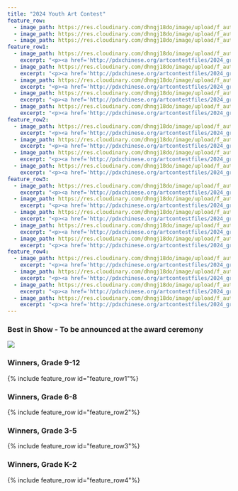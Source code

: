 ```yaml
---
title: "2024 Youth Art Contest"
feature_row:
  - image_path: https://res.cloudinary.com/dhngj18do/image/upload/f_auto,q_auto/v1/images/activities/for_u5k30hqifk64gjp1lszr
  - image_path: https://res.cloudinary.com/dhngj18do/image/upload/f_auto,q_auto/v1/images/activities/trnwr_moiscvamz47rxiy9pnb0
  - image_path: https://res.cloudinary.com/dhngj18do/image/upload/f_auto,q_auto/v1/images/logo/kgwxt2et00nbfs4b7syk
feature_row1:
  - image_path: https://res.cloudinary.com/dhngj18do/image/upload/f_auto,q_auto/v1/images/artcontest/2024_grp1_1st
    excerpt: "<p><a href='http://pdxchinese.org/artcontestfiles/2024_grp1_1st/'>1st Place - Tengxi Ma</a></p>"
  - image_path: https://res.cloudinary.com/dhngj18do/image/upload/f_auto,q_auto/v1/images/artcontest/2024_grp1_2nd_1
    excerpt: "<p><a href='http://pdxchinese.org/artcontestfiles/2024_grp1_2nd_1/'>2nd Place - Miranda Li</a></p>"
  - image_path: https://res.cloudinary.com/dhngj18do/image/upload/f_auto,q_auto/v1/images/artcontest/2024_grp1_2nd_2
    excerpt: "<p><a href='http://pdxchinese.org/artcontestfiles/2024_grp1_2nd_2/'>2nd Place - Jinyao Zhu</a></p>"
  - image_path: https://res.cloudinary.com/dhngj18do/image/upload/f_auto,q_auto/v1/images/artcontest/2024_grp1_3rd
    excerpt: "<p><a href='http://pdxchinese.org/artcontestfiles/2024_grp1_3rd/'>3rd Place - Jintong Fang</a></p>"
  - image_path: https://res.cloudinary.com/dhngj18do/image/upload/f_auto,q_auto/v1/images/artcontest/2024_grp1_hm
    excerpt: "<p><a href='http://pdxchinese.org/artcontestfiles/2024_grp1_hm/'>Honorable Mention - Shawn Chu</a></p>"
feature_row2:
  - image_path: https://res.cloudinary.com/dhngj18do/image/upload/f_auto,q_auto/v1/images/artcontest/2024_grp2_1st
    excerpt: "<p><a href='http://pdxchinese.org/artcontestfiles/2024_grp2_1st/'>1st Place - Meredith Li</a></p>"
  - image_path: https://res.cloudinary.com/dhngj18do/image/upload/f_auto,q_auto/v1/images/artcontest/2024_grp2_2nd
    excerpt: "<p><a href='http://pdxchinese.org/artcontestfiles/2024_grp2_2nd/'>2nd Place - Sophia Zhou</a></p>"
  - image_path: https://res.cloudinary.com/dhngj18do/image/upload/f_auto,q_auto/v1/images/artcontest/2024_grp2_3rd
    excerpt: "<p><a href='http://pdxchinese.org/artcontestfiles/2024_grp2_3rd/'>3rd Place - Sarah Hu</a></p>"
  - image_path: https://res.cloudinary.com/dhngj18do/image/upload/f_auto,q_auto/v1/images/artcontest/2024_grp2_hm
    excerpt: "<p><a href='http://pdxchinese.org/artcontestfiles/2024_grp2_hm/'>Honorable Mention - Queenie Chen</a></p>"
feature_row3:
  - image_path: https://res.cloudinary.com/dhngj18do/image/upload/f_auto,q_auto/v1/images/artcontest/2024_grp3_1st
    excerpt: "<p><a href='http://pdxchinese.org/artcontestfiles/2024_grp3_1st/'>1st Place - Ally Liu</a></p>"
  - image_path: https://res.cloudinary.com/dhngj18do/image/upload/f_auto,q_auto/v1/images/artcontest/2024_grp3_2nd
    excerpt: "<p><a href='http://pdxchinese.org/artcontestfiles/2024_grp3_2nd/'>2nd Place - Kylie He</a></p>"
  - image_path: https://res.cloudinary.com/dhngj18do/image/upload/f_auto,q_auto/v1/images/artcontest/2024_grp3_3rd
    excerpt: "<p><a href='http://pdxchinese.org/artcontestfiles/2024_grp3_3rd/'>3rd Place - Young Zhang</a></p>"
  - image_path: https://res.cloudinary.com/dhngj18do/image/upload/f_auto,q_auto/v1/images/artcontest/2024_grp3_hm_1
    excerpt: "<p><a href='http://pdxchinese.org/artcontestfiles/2024_grp3_hm_1/'>Honorable Mention - Chloe Chu</a></p>"
  - image_path: https://res.cloudinary.com/dhngj18do/image/upload/f_auto,q_auto/v1/images/artcontest/2024_grp3_hm_2
    excerpt: "<p><a href='http://pdxchinese.org/artcontestfiles/2024_grp3_hm_2/'>Honorable Mention - Ruiqi Hu</a></p>"
feature_row4:
  - image_path: https://res.cloudinary.com/dhngj18do/image/upload/f_auto,q_auto/v1/images/artcontest/2024_grp4_1st
    excerpt: "<p><a href='http://pdxchinese.org/artcontestfiles/2024_grp4_1st/'>1st Place - Teresa Jie</a></p>"
  - image_path: https://res.cloudinary.com/dhngj18do/image/upload/f_auto,q_auto/v1/images/artcontest/2024_grp4_2nd
    excerpt: "<p><a href='http://pdxchinese.org/artcontestfiles/2024_grp4_2nd/'>2nd Place - Maxwell Xuan</a></p>"
  - image_path: https://res.cloudinary.com/dhngj18do/image/upload/f_auto,q_auto/v1/images/artcontest/2024_grp4_3rd
    excerpt: "<p><a href='http://pdxchinese.org/artcontestfiles/2024_grp4_3rd/'>3rd Place - Avery Yuan</a></p>"
  - image_path: https://res.cloudinary.com/dhngj18do/image/upload/f_auto,q_auto/v1/images/artcontest/2024_grp4_hm
    excerpt: "<p><a href='http://pdxchinese.org/artcontestfiles/2024_grp4_hm/'>Honorable Mention - Xixi Zhang</a></p>"
---
```


### Best in Show - To be announced at the award ceremony

![](https://res.cloudinary.com/dhngj18do/image/upload/f_auto,q_auto/v1/images/artcontest/2022_blank)

### Winners, Grade 9-12

{% include feature_row id="feature_row1"%}

### Winners, Grade 6-8

{% include feature_row id="feature_row2"%}

### Winners, Grade 3-5

{% include feature_row id="feature_row3"%}

### Winners, Grade K-2

{% include feature_row id="feature_row4"%}
